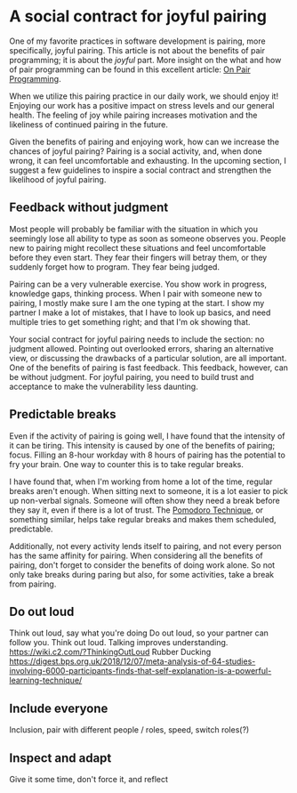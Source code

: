 # A social contract for joyful pairing
One of my favorite practices in software development is pairing, more specifically, joyful pairing.
This article is not about the benefits of pair programming; it is about the *joyful* part.
More insight on the what and how of pair programming can be found in this excellent article: [On Pair Programming](https://martinfowler.com/articles/on-pair-programming.html).

When we utilize this pairing practice in our daily work, we should enjoy it!
Enjoying our work has a positive impact on stress levels and our general health.
The feeling of joy while pairing increases motivation and the likeliness of continued pairing in the future.

Given the benefits of pairing and enjoying work, how can we increase the chances of joyful pairing?
Pairing is a social activity, and, when done wrong, it can feel uncomfortable and exhausting.
In the upcoming section, I suggest a few guidelines to inspire a social contract and strengthen the likelihood of joyful pairing.

## Feedback without judgment
Most people will probably be familiar with the situation in which you seemingly lose all ability to type as soon as someone observes you.
People new to pairing might recollect these situations and feel uncomfortable before they even start.
They fear their fingers will betray them, or they suddenly forget how to program.
They fear being judged.

Pairing can be a very vulnerable exercise.
You show work in progress, knowledge gaps, thinking process.
When I pair with someone new to pairing, I mostly make sure I am the one typing at the start.
I show my partner I make a lot of mistakes, that I have to look up basics, and need multiple tries to get something right; and that I'm ok showing that.

Your social contract for joyful pairing needs to include the section: no judgment allowed.
Pointing out overlooked errors, sharing an alternative view, or discussing the drawbacks of a particular solution, are all important.
One of the benefits of pairing is fast feedback.
This feedback, however, can be without judgment.
For joyful pairing, you need to build trust and acceptance to make the vulnerability less daunting.

## Predictable breaks
Even if the activity of pairing is going well, I have found that the intensity of it can be tiring.
This intensity is caused by one of the benefits of pairing; focus.
Filling an 8-hour workday with 8 hours of pairing has the potential to fry your brain.
One way to counter this is to take regular breaks.

I have found that, when I'm working from home a lot of the time, regular breaks aren't enough.
When sitting next to someone, it is a lot easier to pick up non-verbal signals.
Someone will often show they need a break before they say it, even if there is a lot of trust.
The [Pomodoro Technique](https://en.wikipedia.org/wiki/Pomodoro_Technique), or something similar, helps take regular breaks and makes them scheduled, predictable.

Additionally, not every activity lends itself to pairing, and not every person has the same affinity for pairing.
When considering all the benefits of pairing, don't forget to consider the benefits of doing work alone.
So not only take breaks during paring but also, for some activities, take a break from pairing.

## Do out loud
Think out loud, say what you're doing
Do out loud, so your partner can follow you.
Think out loud. Talking improves understanding.
https://wiki.c2.com/?ThinkingOutLoud
Rubber Ducking
https://digest.bps.org.uk/2018/12/07/meta-analysis-of-64-studies-involving-6000-participants-finds-that-self-explanation-is-a-powerful-learning-technique/

## Include everyone
Inclusion, pair with different people / roles, speed, switch roles(?)

## Inspect and adapt
Give it some time, don't force it, and reflect
